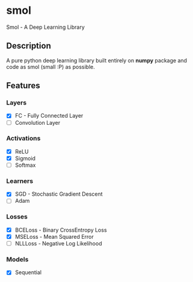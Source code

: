 # smol
Smol - A Deep Learning Library

## Description
A pure python deep learning library built entirely on **numpy** package and code as smol (small :P) as possible.

## Features
### Layers
- [x] FC - Fully Connected Layer
- [ ] Convolution Layer

### Activations
- [x] ReLU
- [x] Sigmoid
- [ ] Softmax

### Learners
- [x] SGD - Stochastic Gradient Descent
- [ ] Adam

### Losses
- [x] BCELoss - Binary CrossEntropy Loss
- [x] MSELoss - Mean Squared Error
- [ ] NLLLoss - Negative Log Likelihood

### Models
- [x] Sequential
